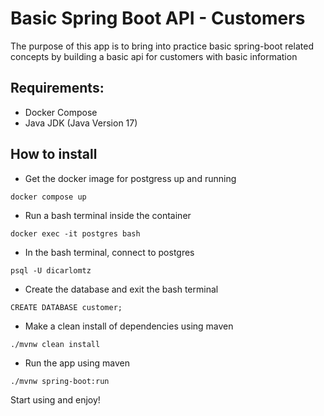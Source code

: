 # Basic Spring Boot API - Customers
The purpose of this app is to bring into practice basic spring-boot related concepts by building a basic api for customers with basic information

## Requirements:
- Docker Compose
- Java JDK (Java Version 17)

## How to install
- Get the docker image for postgress up and running
```
docker compose up
```
- Run a bash terminal inside the container
```
docker exec -it postgres bash
```
- In the bash terminal, connect to postgres
```
psql -U dicarlomtz
```
- Create the database and exit the bash terminal
```
CREATE DATABASE customer;
```
- Make a clean install of dependencies using maven
```
./mvnw clean install
```
- Run the app using maven
```
./mvnw spring-boot:run
```

Start using and enjoy!
